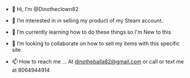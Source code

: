 - 👋 Hi, I’m @Dinotheclown82
- 👀 I’m interested in in selling my product of my
Steam account.
- 🌱 I’m currently learning how to do these things so I'm 
New to this
- 💞️ I’m looking to collaborate on how to sell my items with this specific site

- 📫 How to reach me ...
At dinotheballa82@gmail.com or call or text me at 8064944914
<!---
Dinotheclown82/Dinotheclown82 is a ✨ special ✨ repository because its `README.md` (this file) appears on your GitHub profile.
You can click the Preview link to take a look at your changes.
--->
